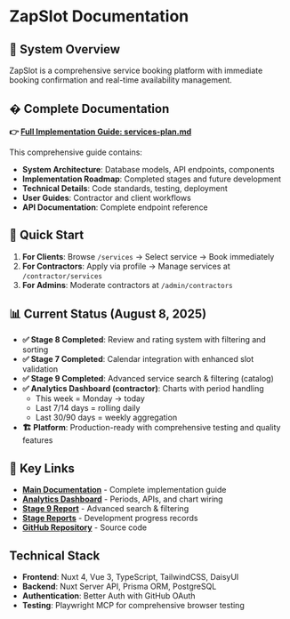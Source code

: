 # ZapSlot Documentation

## 🎯 System Overview

ZapSlot is a comprehensive service booking platform with immediate booking confirmation and real-time availability management.

## � Complete Documentation

**👉 [Full Implementation Guide: services-plan.md](./services-plan.md)**

This comprehensive guide contains:
- **System Architecture**: Database models, API endpoints, components
- **Implementation Roadmap**: Completed stages and future development
- **Technical Details**: Code standards, testing, deployment
- **User Guides**: Contractor and client workflows
- **API Documentation**: Complete endpoint reference

## 🚀 Quick Start

1. **For Clients**: Browse `/services` → Select service → Book immediately
2. **For Contractors**: Apply via profile → Manage services at `/contractor/services`
3. **For Admins**: Moderate contractors at `/admin/contractors`

## 📊 Current Status (August 8, 2025)

- **✅ Stage 8 Completed**: Review and rating system with filtering and sorting
- **✅ Stage 7 Completed**: Calendar integration with enhanced slot validation
- **✅ Stage 9 Completed**: Advanced service search & filtering (catalog)
- **✅ Analytics Dashboard (contractor)**: Charts with period handling
	- This week = Monday → today
	- Last 7/14 days = rolling daily
	- Last 30/90 days = weekly aggregation
- **🏗️ Platform**: Production-ready with comprehensive testing and quality features

## 🔗 Key Links

- **[Main Documentation](./services-plan.md)** - Complete implementation guide
- **[Analytics Dashboard](./services-plan.md#stage-10-analytics-dashboard)** - Periods, APIs, and chart wiring
- **[Stage 9 Report](./stage-9-completion-report.md)** - Advanced search & filtering
- **[Stage Reports](./stage-*-completion-report.md)** - Development progress records
- **[GitHub Repository](https://github.com/Damon4/nuxt-zapslot)** - Source code

## Technical Stack

- **Frontend**: Nuxt 4, Vue 3, TypeScript, TailwindCSS, DaisyUI
- **Backend**: Nuxt Server API, Prisma ORM, PostgreSQL
- **Authentication**: Better Auth with GitHub OAuth
- **Testing**: Playwright MCP for comprehensive browser testing
